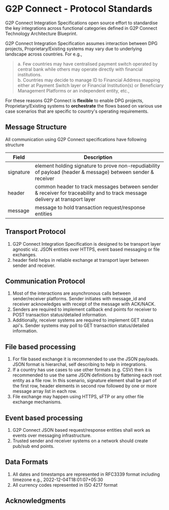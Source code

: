 # G2P Connect - Protocol Standards

G2P Connect Integration Specifications open source effort to standardise the key integrations across functional categories defined in G2P Connect Technology Architecture Blueprint. 

G2P Connect Integration Specification assumes interaction between DPG projects, Proprietary/Existing systems may vary due to underlying landscape across countries. For e.g., <br>

> a. Few countries may have centralised payment switch operated by central bank while others may operate directly with financial institutions. <br>
> b. Countries may decide to manage ID to Financial Address mapping either at Payment Switch layer or Financial Institution(s) or Beneficiary Management Platforms or an independent entity, etc.,

For these reasons G2P Connect is **flexible** to enable DPG projects, Proprietary/Existing systems to **orchestrate** the flows based on various use case scenarios that are specific to country's operating requirements.

## Message Structure
All communication using G2P Connect specifications have following structure

| Field | Description | 
| ----- | ----------- | 
| signature | element holding signature to prove non-repudiability of payload (header & message) between sender & receiver | 
| header | common header to track messages between sender & receiver for traceability and to track message delivery at transport layer | 
| message | message to hold transaction request/response entities | 

## Transport Protocol
1. G2P Connect Integration Specification is designed to be transport layer agnostic viz. JSON entities over HTTPS, event based messaging or file exchanges.
2. header field helps in reliable exchange at transport layer between sender and receiver. 

## Communication Protocol
1. Most of the interactions are asynchronous calls between sender/receiver platforms. Sender initiates with message_id and receiver acknowledges with receipt of the message with ACK/NACK.
2. Senders are required to implement callback end points for receiver to POST transaction status/detailed information.
3. Additionally, receiver systems are required to implement GET status api's. Sender systems may poll to GET transaction status/detailed information. 

## File based processing 
1. For file based exchange it is recommended to use the JSON payloads. JSON format is hierarchal, self describing to help in integrations. 
2. If a country has use cases to use other formats (e.g. CSV) then it is recommended to use the same JSON definitions by flattening each root entity as a file row. In this scenario, signature element shall be part of the first row, header elements in second row followed by one or more message array list in each row.
3. File exchange may happen using HTTPS, sFTP or any other file exchange mechanisms.

## Event based processing 
1. G2P Connect JSON based request/response entities shall work as events over messaging infrastructure.
2. Trusted sender and receiver systems on a network should create pub/sub end points.

## Data Formats
1. All dates and timestamps are represented in RFC3339 format including timezone e.g., 2022-12-04T18:01:07+05:30
2. All currency codes represented in ISO 4217 format


## Acknowledgments
